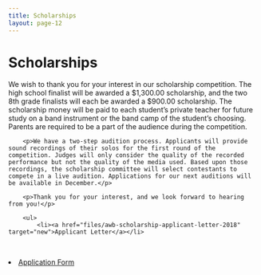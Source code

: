 ```yaml
---
title: Scholarships
layout: page-12
---
```


# Scholarships

<div class="row">
    <div class="col-md-8">
        <p>We wish to thank you for your interest in our scholarship competition. The high school finalist will be awarded a $1,300.00 scholarship, and the two 8th grade finalists will each be awarded a $900.00 scholarship. The scholarship money will be paid to each student’s private teacher for future study on a band instrument or the band camp of the student’s choosing. Parents are required to be a part of the audience during the competition.</p>

        <p>We have a two-step audition process. Applicants will provide sound recordings of their solos for the first round of the competition. Judges will only consider the quality of the recorded performance but not the quality of the media used. Based upon those recordings, the scholarship committee will select contestants to compete in a live audition. Applications for our next auditions will be available in December.</p>

        <p>Thank you for your interest, and we look forward to hearing from you!</p>

        <ul>
            <li><a href="files/awb-scholarship-applicant-letter-2018" target="new">Applicant Letter</a></li>
            <li><a href="files/awb-scholarship-application-form-2018" target="new">Application Form</a></li>
        </ul>
    </div>
</div>
